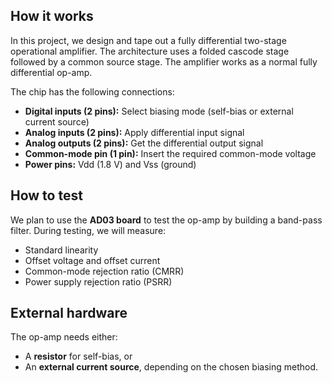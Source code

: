 <!---

This file is used to generate your project datasheet. Please fill in the information below and delete any unused
sections.

You can also include images in this folder and reference them in the markdown. Each image must be less than
512 kb in size, and the combined size of all images must be less than 1 MB.
-->

## How it works  

In this project, we design and tape out a fully differential two-stage operational amplifier. The architecture uses a folded cascode stage followed by a common source stage. The amplifier works as a normal fully differential op-amp.  

The chip has the following connections:  
- **Digital inputs (2 pins):** Select biasing mode (self-bias or external current source)  
- **Analog inputs (2 pins):** Apply differential input signal  
- **Analog outputs (2 pins):** Get the differential output signal  
- **Common-mode pin (1 pin):** Insert the required common-mode voltage  
- **Power pins:** Vdd (1.8 V) and Vss (ground)  

## How to test  

We plan to use the **AD03 board** to test the op-amp by building a band-pass filter. During testing, we will measure:  
- Standard linearity  
- Offset voltage and offset current  
- Common-mode rejection ratio (CMRR)  
- Power supply rejection ratio (PSRR)  

## External hardware  

The op-amp needs either:  
- A **resistor** for self-bias, or  
- An **external current source**, depending on the chosen biasing method.  